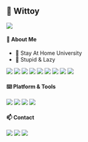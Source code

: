 ## 🍐 Wittoy

[![](https://github-readme-stats.vercel.app/api?username=wittoy&count_private=true&show_icons=true&theme=graywhite)](https://github.com/Wittoy)

#### 🎈 About Me 

- 🏫 Stay At Home University
- 🐶 Stupid & Lazy

[![](https://img.shields.io/badge/-Python-3776ab?style=flat-square&logo=Python&logoColor=fff)](https://www.python.org/)
[![](https://img.shields.io/badge/-HTML5-e34f26?style=flat-square&logo=HTML5&logoColor=fff)](https://html.spec.whatwg.org)
[![](https://img.shields.io/badge/-JavaScript-e5cd0c?style=flat-square&logo=JavaScript&logoColor=000)](https://www.ecma-international.org)
[![](https://img.shields.io/badge/-CSS3-1572B6?style=flat-square&logo=css3&logoColor=white)](https://www.w3.org/Style/CSS/)
[![](https://img.shields.io/badge/-Node.js-43853d?style=flat-square&logo=node.js&logoColor=fff)](https://nodejs.org/)
[![](https://img.shields.io/badge/-NPM-cb3837?style=flat-square&logo=npm&logoColor=white)](https://npmjs.com/)
[![](https://img.shields.io/badge/-Git-f05032?style=flat-square&logo=git&logoColor=white)](https://git-scm.com/)
[![](https://img.shields.io/badge/-Nginx-269539?style=flat-square&logo=nginx&logoColor=fff)](https://nginx.org/)
[![](https://img.shields.io/badge/-Docker-2496ED?style=flat-square&logo=docker&logoColor=fff)](https://www.docker.com/)

#### ⌨️ Platform & Tools

[![](https://img.shields.io/badge/Windows-10-2376bc?style=flat-square&logo=windows)](https://www.microsoft.com/windows/get-windows-10)
[![](https://img.shields.io/badge/Debian-10-D50032?style=flat-square&logo=debian&logoColor=CE0056)](https://www.debian.org/)
[![](https://img.shields.io/badge/Android-11-00E886?style=flat-square&logo=Android)](https://android.com/)
[![](https://img.shields.io/badge/IDE-Visual%20Studio%20Code-blue?style=flat-square&logo=visual-studio-code)](https://code.visualstudio.com/)

#### 📫 Contact

[![](https://img.shields.io/badge/-blog.wittoy.com-0e83cd?style=flat-square&logo=Blogger&logoColor=fff)](https://blog.wittoy.com/)
[![](https://img.shields.io/badge/-t.me/tqlwsl-3db6f1?style=flat-square&logo=Telegram&logoColor=2ca5e0)](https://t.me/tqlwsl)
[![](https://img.shields.io/badge/-a@wsl.pub-911318?style=flat-square&logo=Mail.RU&logoColor=white)](mailto:a@wsl.pub)
